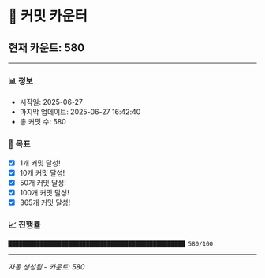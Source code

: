# 🔢 커밋 카운터

## 현재 카운트: 580

---

### 📊 정보
- 시작일: 2025-06-27
- 마지막 업데이트: 2025-06-27 16:42:40
- 총 커밋 수: 580

### 🎯 목표
- [x] 1개 커밋 달성!
- [x] 10개 커밋 달성!
- [x] 50개 커밋 달성!
- [x] 100개 커밋 달성!
- [x] 365개 커밋 달성!

### 📈 진행률
```
██████████████████████████████████████████████████ 580/100
```

---
*자동 생성됨 - 카운트: 580*
